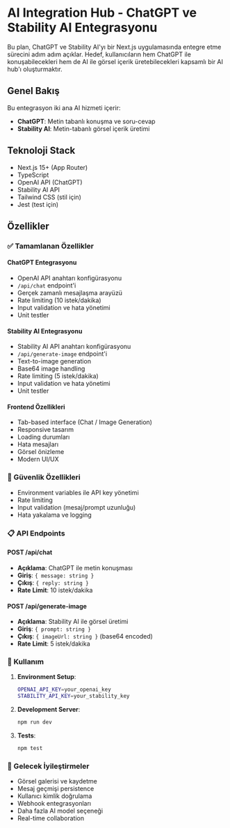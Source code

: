 # AI Integration Hub - ChatGPT ve Stability AI Entegrasyonu

Bu plan, ChatGPT ve Stability AI'yı bir Next.js uygulamasında entegre etme sürecini adım adım açıklar. Hedef, kullanıcıların hem ChatGPT ile konuşabilecekleri hem de AI ile görsel içerik üretebilecekleri kapsamlı bir AI hub'ı oluşturmaktır.

## Genel Bakış
Bu entegrasyon iki ana AI hizmeti içerir:
- **ChatGPT**: Metin tabanlı konuşma ve soru-cevap
- **Stability AI**: Metin-tabanlı görsel içerik üretimi

## Teknoloji Stack
- Next.js 15+ (App Router)
- TypeScript
- OpenAI API (ChatGPT)
- Stability AI API
- Tailwind CSS (stil için)
- Jest (test için)

## Özellikler

### ✅ Tamamlanan Özellikler

#### ChatGPT Entegrasyonu
- OpenAI API anahtarı konfigürasyonu
- `/api/chat` endpoint'i
- Gerçek zamanlı mesajlaşma arayüzü
- Rate limiting (10 istek/dakika)
- Input validation ve hata yönetimi
- Unit testler

#### Stability AI Entegrasyonu  
- Stability AI API anahtarı konfigürasyonu
- `/api/generate-image` endpoint'i
- Text-to-image generation
- Base64 image handling
- Rate limiting (5 istek/dakika)
- Input validation ve hata yönetimi
- Unit testler

#### Frontend Özellikleri
- Tab-based interface (Chat / Image Generation)
- Responsive tasarım
- Loading durumları
- Hata mesajları
- Görsel önizleme
- Modern UI/UX

### 🔧 Güvenlik Özellikleri
- Environment variables ile API key yönetimi
- Rate limiting
- Input validation (mesaj/prompt uzunluğu)
- Hata yakalama ve logging

### 📋 API Endpoints

#### POST /api/chat
- **Açıklama**: ChatGPT ile metin konuşması
- **Giriş**: `{ message: string }`
- **Çıkış**: `{ reply: string }`
- **Rate Limit**: 10 istek/dakika

#### POST /api/generate-image  
- **Açıklama**: Stability AI ile görsel üretimi
- **Giriş**: `{ prompt: string }`
- **Çıkış**: `{ imageUrl: string }` (base64 encoded)
- **Rate Limit**: 5 istek/dakika

### 🚀 Kullanım

1. **Environment Setup**:
   ```bash
   OPENAI_API_KEY=your_openai_key
   STABILITY_API_KEY=your_stability_key
   ```

2. **Development Server**:
   ```bash
   npm run dev
   ```

3. **Tests**:
   ```bash
   npm test
   ```

### 📝 Gelecek İyileştirmeler
- Görsel galerisi ve kaydetme
- Mesaj geçmişi persistence
- Kullanıcı kimlik doğrulama
- Webhook entegrasyonları
- Daha fazla AI model seçeneği
- Real-time collaboration
